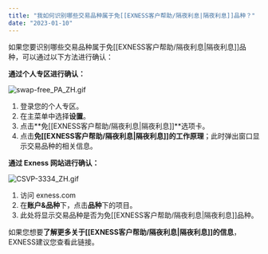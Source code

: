 ```yaml
---
title: "我如何识别哪些交易品种属于免[[EXNESS客户帮助/隔夜利息|隔夜利息]]品种？"
date: "2023-01-10"
---
```


如果您要识别哪些交易品种属于免[[EXNESS客户帮助/隔夜利息|隔夜利息]]品种，可以通过以下方法进行确认：

**通过个人专区进行确认：**

![swap-free_PA_ZH.gif](https://get.exness.help/hc/article_attachments/7051416296850/swap-free_PA_ZH.gif)

1. 登录您的个人专区。
2. 在主菜单中选择**设置**。
3. 点击**免[[EXNESS客户帮助/隔夜利息|隔夜利息]]**选项卡。
4. 点击**免[[EXNESS客户帮助/隔夜利息|隔夜利息]]的工作原理**；此时弹出窗口显示交易品种的相关信息。

**通过 Exness 网站进行确认：**

![CSVP-3334_ZH.gif](https://get.exness.help/hc/article_attachments/5222043800978/CSVP-3334_ZH.gif)

1. 访问 exness.com
2. 在**账户&品种**下，点击**品种**下的项目。
3. 此处将显示交易品种是否为免[[EXNESS客户帮助/隔夜利息|隔夜利息]]品种。

如果您想要**了解更多关于[[EXNESS客户帮助/隔夜利息|隔夜利息]]的信息**，EXNESS建议您查看此链接。

